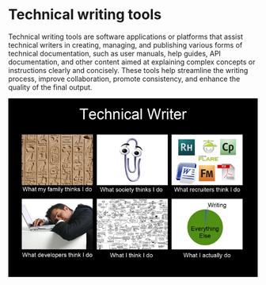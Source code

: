 # Technical writing tools

Technical writing tools are software applications or platforms that assist technical writers in creating, managing, and publishing various forms of technical documentation, such as user manuals, help guides, API documentation, and other content aimed at explaining complex concepts or instructions clearly and concisely. These tools help streamline the writing process, improve collaboration, promote consistency, and enhance the quality of the final output.

![Tech Writer Humor](TechWriterHumor.png)